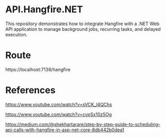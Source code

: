 # API.Hangfire.NET
This repository demonstrates how to integrate Hangfire with a .NET Web API application to manage background jobs, recurring tasks, and delayed execution.


# Route
https://localhost:7138/hangfire

# References
https://www.youtube.com/watch?v=sVCK_l4QChs

https://www.youtube.com/watch?v=cvpSx10z5Og

https://medium.com/@shekhartarare/step-by-step-guide-to-scheduling-api-calls-with-hangfire-in-asp-net-core-8db442b0dea1

